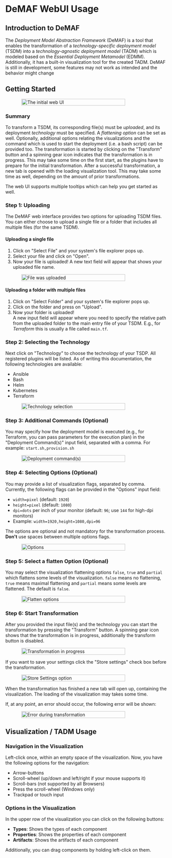 # DeMAF WebUI Usage

## Introduction to DeMAF

The *Deployment Model Abstraction Framework* (DeMAF) is a tool that enables the transformation of a *technology-specific deployment model* (TSDM) into a *technology-agnostic deployment model* (TADM) which is modeled based on the *Essential Deployment Metamodel* (EDMM).
Additionally, it has a built-in visualization tool for the created TADM.
DeMAF is still in development, some features may not work as intended and the behavior might change

## Getting Started

<p style="display: flex; justify-content: space-around; align-items: center; width: 100%;">
    <img src="https://raw.githubusercontent.com/UST-DeMAF/web-ui/refs/heads/dev/docs/figures/initial_ui.png" alt="The initial web UI" width=80% />
</p>

### Summary

To transform a TSDM, its corresponding file(s) must be *uploaded*, and its deployment *technology* must be specified.
A *flattening option* can be set as well.
Optionally, additional options relating the visualizations and the command which is used to start the deployment (i.e. a bash script) can be provided too.
The transformation is started by clicking on the "Transform" button and a spinning gear icon indicates that the transformation is in progress.
This may take some time on the first start, as the plugins have to prepare for the initial transformation.
After a successful transformation, a new tab is opened with the loading visualization tool.
This may take some time as well, depending on the amount of prior transformations.

The web UI supports multiple tooltips which can help you get started as well.

### Step 1: Uploading

The DeMAF web interface provides two options for uploading TSDM files.
You can either choose to upload a single file or a folder that includes all multiple files (for the same TSDM).

#### Uploading a single file

1. Click on "Select File" and your system's file explorer pops up.
2. Select your file and click on "Open".
3. Now your file is uploaded! 
   A new text field will appear that shows your uploaded file name.

<p style="display: flex; justify-content: space-around; align-items: center; width: 100%;">
    <img src="https://raw.githubusercontent.com/UST-DeMAF/web-ui/refs/heads/dev/docs/figures/file_select.png" alt="File was uploaded" width=80% />
</p>

#### Uploading a folder with multiple files

1. Click on "Select Folder" and your system's file explorer pops up.
2. Click on the folder and press on "Upload".
3. Now your folder is uploaded!  
   A new input field will appear where you need to specify the relative path from the uploaded folder to the main entry file of your TSDM.
   E.g., for *Terraform* this is usually a file called `main.tf`.

### Step 2: Selecting the Technology

Next click on "Technology" to choose the technology of your TSDP.
All registered plugins will be listed.
As of writing this documentation, the following technologies are available:
- Ansible
- Bash
- Helm
- Kubernetes
- Terraform

<p style="display: flex; justify-content: space-around; align-items: center; width: 100%;">
    <img src="https://raw.githubusercontent.com/UST-DeMAF/web-ui/refs/heads/dev/docs/figures/technology.png" alt="Technology selection" width=80% />
</p>

### Step 3: Additional Commands (Optional)

You may specify how the deployment model is executed (e.g., for Terraform, you can pass parameters for the execution plan) in the "Deployment Command(s)" input field, separated with a comma.
For example: `start.sh,provision.sh`

<p style="display: flex; justify-content: space-around; align-items: center; width: 100%;">
    <img src="https://raw.githubusercontent.com/UST-DeMAF/web-ui/refs/heads/dev/docs/figures/deploy_commands.png" alt="Deployment command(s)" width=80% />
</p>

### Step 4: Selecting Options (Optional)

You may provide a list of visualization flags, separated by comma.
Currently, the following flags can be provided in the "Options" input field:

- `width=pixel` (default: `1920`)
- `height=pixel` (default: `1080`)
- `dpi=dots` per inch of your monitor (default: `96`; use `144` for high-dpi monitors)
- Example: `width=1920,height=1080,dpi=96`  

The options are optional and not mandatory for the transformation process.
**Don't** use spaces between multiple options flags.

<p style="display: flex; justify-content: space-around; align-items: center; width: 100%;">
    <img src="https://raw.githubusercontent.com/UST-DeMAF/web-ui/refs/heads/dev/docs/figures/options.png" alt="Options" width=80% />
</p>

### Step 5: Select a flatten Option (Optional)

You may select the visualization flattening options `false`, `true` and `partial` which flattens some levels of the visualization. 
`false` means no flattening, `true` means maximal flattening and `partial` means some levels are flattened.
The default is `false`.

<p style="display: flex; justify-content: space-around; align-items: center; width: 100%;">
    <img src="https://raw.githubusercontent.com/UST-DeMAF/web-ui/refs/heads/dev/docs/figures/flatten.png" alt="Flatten options" width=80% />
</p>

### Step 6: Start Transformation

After you provided the input file(s) and the technology you can start the transformation by pressing the "Transform" button.
A spinning gear icon shows that the transformation is in progress, additionally the transform button is disabled.

<p style="display: flex; justify-content: space-around; align-items: center; width: 100%;">
    <img src="https://raw.githubusercontent.com/UST-DeMAF/web-ui/refs/heads/dev/docs/figures/progress.png" alt="Transformation in progress" width=80% />
</p>

If you want to save your settings click the "Store settings" check box before the transformation.

<p style="display: flex; justify-content: space-around; align-items: center; width: 100%;">
    <img src="https://raw.githubusercontent.com/UST-DeMAF/web-ui/refs/heads/dev/docs/figures/store_settings.png" alt="Store Settings option" width=80% />
</p>

When the transformation has finished a new tab will open up, containing the visualization.
The loading of the visualization may takes some time.

If, at any point, an error should occur, the following error will be shown:

<p style="display: flex; justify-content: space-around; align-items: center; width: 100%;">
    <img src="https://raw.githubusercontent.com/UST-DeMAF/web-ui/refs/heads/dev/docs/figures/error.png" alt="Error during transformation" width=80% />
</p>

## Visualization / TADM Usage

### Navigation in the Visualization

Left-click once, within an empty space of the visualization.
Now, you have the following options for the navigation:

- Arrow-buttons
- Scroll-wheel (up/down and left/right if your mouse supports it)
- Scroll-bars (not supported by all Browsers)
- Press the scroll-wheel (Windows only)
- Trackpad or touch input

### Options in the Visualization

In the upper row of the visualization you can click on the following buttons:

- **Types**: Shows the types of each component
- **Properties**: Shows the properties of each component
- **Artifacts**: Shows the artifacts of each component

Additionally, you can drag components by holding left-click on them.

